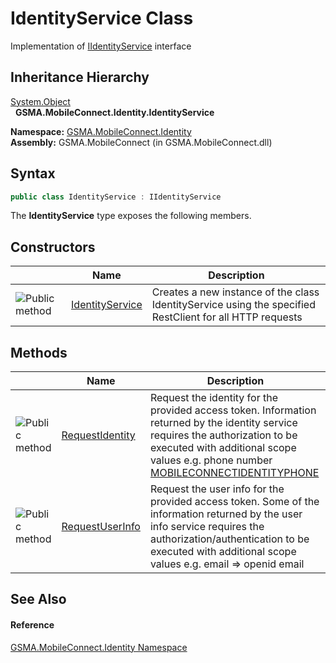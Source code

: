 IdentityService Class
=====================
Implementation of [IIdentityService][1] interface


Inheritance Hierarchy
---------------------
[System.Object][2]  
  **GSMA.MobileConnect.Identity.IdentityService**  

**Namespace:** [GSMA.MobileConnect.Identity][3]  
**Assembly:** GSMA.MobileConnect (in GSMA.MobileConnect.dll)

Syntax
------

```csharp
public class IdentityService : IIdentityService
```

The **IdentityService** type exposes the following members.


Constructors
------------

                 | Name                 | Description                                                                                              
---------------- | -------------------- | -------------------------------------------------------------------------------------------------------- 
![Public method] | [IdentityService][4] | Creates a new instance of the class IdentityService using the specified RestClient for all HTTP requests 


Methods
-------

                 | Name                 | Description                                                                                                                                                                                                                     
---------------- | -------------------- | ------------------------------------------------------------------------------------------------------------------------------------------------------------------------------------------------------------------------------- 
![Public method] | [RequestIdentity][5] | Request the identity for the provided access token. Information returned by the identity service requires the authorization to be executed with additional scope values e.g. phone number [MOBILECONNECTIDENTITYPHONE][6]       
![Public method] | [RequestUserInfo][7] | Request the user info for the provided access token. Some of the information returned by the user info service requires the authorization/authentication to be executed with additional scope values e.g. email => openid email 


See Also
--------

#### Reference
[GSMA.MobileConnect.Identity Namespace][3]  

[1]: ../IIdentityService/README.md
[2]: http://msdn.microsoft.com/en-us/library/e5kfa45b
[3]: ../README.md
[4]: _ctor.md
[5]: RequestIdentity.md
[6]: ../../GSMA.MobileConnect/MobileConnectConstants/MOBILECONNECTIDENTITYPHONE.md
[7]: RequestUserInfo.md
[8]: ../../_icons/Help.png
[Public method]: ../../_icons/pubmethod.gif "Public method"